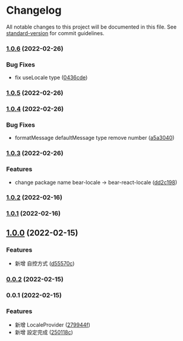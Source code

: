 # Changelog

All notable changes to this project will be documented in this file. See [standard-version](https://github.com/conventional-changelog/standard-version) for commit guidelines.

### [1.0.6](https://github.com/imagine10255/bear-react-locale/compare/v1.0.5...v1.0.6) (2022-02-26)


### Bug Fixes

* fix useLocale type ([0436cde](https://github.com/imagine10255/bear-react-locale/commit/0436cdebc6995ee2058590de9798863ddd00ba5c))

### [1.0.5](https://github.com/imagine10255/bear-react-locale/compare/v1.0.4...v1.0.5) (2022-02-26)

### [1.0.4](https://github.com/imagine10255/bear-react-locale/compare/v1.0.3...v1.0.4) (2022-02-26)


### Bug Fixes

* formatMessage defaultMessage type remove number ([a5a3040](https://github.com/imagine10255/bear-react-locale/commit/a5a30407f015162c2cf78a35e5e3dd5a617a5d67))

### [1.0.3](https://github.com/imagine10255/bear-react-locale/compare/v1.0.2...v1.0.3) (2022-02-26)


### Features

* change package name bear-locale -> bear-react-locale ([dd2c198](https://github.com/imagine10255/bear-react-locale/commit/dd2c198a5a04f9736dafdaf1d10d546eb0664bf1))

### [1.0.2](https://github.com/imagine10255/bear-react-locale/compare/v1.0.1...v1.0.2) (2022-02-16)

### [1.0.1](https://github.com/imagine10255/bear-react-locale/compare/v1.0.0...v1.0.1) (2022-02-16)

## [1.0.0](https://github.com/imagine10255/bear-react-locale/compare/v0.0.2...v1.0.0) (2022-02-15)


### Features

* 新增 自控方式 ([d55570c](https://github.com/imagine10255/bear-react-locale/commit/d55570cbefad65d86d34af0833b7813def9195eb))

### [0.0.2](https://github.com/imagine10255/bear-react-locale/compare/v0.0.1...v0.0.2) (2022-02-15)

### 0.0.1 (2022-02-15)


### Features

* 新增 LocaleProvider ([279944f](https://github.com/imagine10255/bear-react-locale/commit/279944fcea9460ce7ef263f1cde30ea28f49a25a))
* 新增 設定完成 ([250118c](https://github.com/imagine10255/bear-react-locale/commit/250118c7b6e1232aa09d09db824f9c355196e375))
